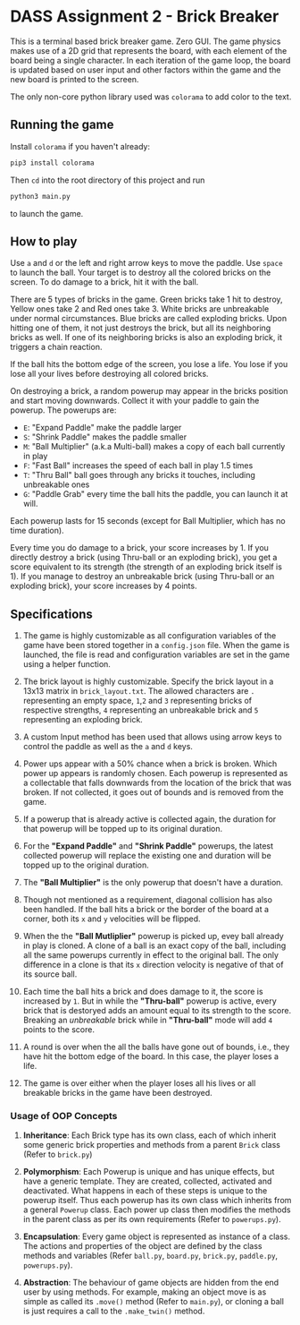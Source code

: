 # DASS Assignment 2 - Brick Breaker

This is a terminal based brick breaker game. Zero GUI. The game physics makes use of a 2D grid that represents the board, with each element of the board being a single character. In each iteration of the game loop, the board is updated based on user input and other factors within the game and the new board is printed to the screen.

The only non-core python library used was `colorama` to add color to the text.

## Running the game

Install `colorama` if you haven't already:
```bash
pip3 install colorama
```
Then `cd` into the root directory of this project and run
```bash
python3 main.py
```
to launch the game.

## How to play

Use `a` and `d` or the left and right arrow keys to move the paddle. Use `space` to launch the ball. Your target is to destroy all the colored bricks on the screen. To do damage to a brick, hit it with the ball.

There are 5 types of bricks in the game. Green bricks take 1 hit to destroy, Yellow ones take 2 and Red ones take 3. White bricks are unbreakable under normal circumstances. Blue bricks are called exploding bricks. Upon hitting one of them, it not just destroys the brick, but all its neighboring bricks as well. If one of its neighboring bricks is also an exploding brick, it triggers a chain reaction.

If the ball hits the bottom edge of the screen, you lose a life. You lose if you lose all your lives before destroying all colored bricks.

On destroying a brick, a random powerup may appear in the bricks position and start moving downwards. Collect it with your paddle to gain the powerup. The powerups are:

* `E`: "Expand Paddle" make the paddle larger
* `S`: "Shrink Paddle" makes the paddle smaller
* `M`: "Ball Multiplier" (a.k.a Multi-ball) makes a copy of each ball currently in play
* `F`: "Fast Ball" increases the speed of each ball in play 1.5 times
* `T`: "Thru Ball" ball goes through any bricks it touches, including unbreakable ones
* `G`: "Paddle Grab" every time the ball hits the paddle, you can launch it at will.

Each powerup lasts for 15 seconds (except for Ball Multiplier, which has no time duration).

Every time you do damage to a brick, your score increases by 1. If you directly destroy a brick (using Thru-ball or an exploding brick), you get a score equivalent to its strength (the strength of an exploding brick itself is 1). If you manage to destroy an unbreakable brick (using Thru-ball or an exploding brick), your score increases by 4 points.


## Specifications

1. The game is highly customizable as all configuration variables of the game have been stored together in a `config.json` file. When the game is launched,  the file is read and configuration variables are set in the game using a helper function.

2. The brick layout is highly customizable. Specify the brick layout in a 13x13 matrix in `brick_layout.txt`. The allowed characters are `.` representing an empty space, `1`,`2` and `3` representing bricks of respective strengths, `4` representing an unbreakable brick and `5` representing an exploding brick.

3. A custom Input method has been used that allows using arrow keys to control the paddle as well as the `a` and `d` keys.

4. Power ups appear with a 50% chance when a brick is broken. Which power up appears is randomly chosen. Each powerup is represented as a collectable that falls downwards from the location of the brick that was broken. If not collected, it goes out of bounds and is removed from the game.

5. If a powerup that is already active is collected again, the duration for that powerup will be topped up to its original duration.

6. For the **"Expand Paddle"** and **"Shrink Paddle"** powerups, the latest collected powerup will replace the existing one and duration will be topped up to the original duration.

7. The **"Ball Multiplier"** is the only powerup that doesn't have a duration.

8. Though not mentioned as a requirement, diagonal collision has also been handled. If the ball hits a brick or the border of the board at a corner, both its `x` and `y` velocities will be flipped.

9. When the the **"Ball Mutliplier"** powerup is picked up, evey ball already in play is cloned. A clone of a ball is an exact copy of the ball, including all the same powerups currently in effect to the original ball. The only difference in a clone is that its `x` direction velocity is negative of that of its source ball.

10. Each time the ball hits a brick and does damage to it, the score is increased by `1`. But in while the **"Thru-ball"** powerup is active, every brick that is destoryed adds an amount equal to its strength to the score. Breaking an *unbreakable* brick while in **"Thru-ball"** mode will add `4` points to the score.

12. A round is over when the all the balls have gone out of bounds, i.e., they have hit the bottom edge of the board. In this case, the player loses a life.

13. The game is over either when the player loses all his lives or all breakable bricks in the game have been destroyed.


### Usage of OOP Concepts

1. **Inheritance**: Each Brick type has its own class, each of which inherit some generic brick properties and methods from a parent `Brick` class (Refer to `brick.py`)

2. **Polymorphism**: Each Powerup is unique and has unique effects, but have a generic template. They are created, collected, activated and deactivated. What happens in each of these steps is unique to the powerup itself. Thus each powerup has its own class which inherits from a general `Powerup` class. Each power up class then modifies the methods in the parent class as per its own requirements (Refer to `powerups.py`).

3. **Encapsulation**: Every game object is represented as instance of a class. The actions and properties of the object are defined by the class methods and variables (Refer `ball.py`, `board.py`, `brick.py`, `paddle.py`, `powerups.py`).

4. **Abstraction**: The behaviour of game objects are hidden from the end user by using methods. For example, making an object move is as simple as called its `.move()` method (Refer to `main.py`), or cloning a ball is just requires a call to the `.make_twin()` method.
